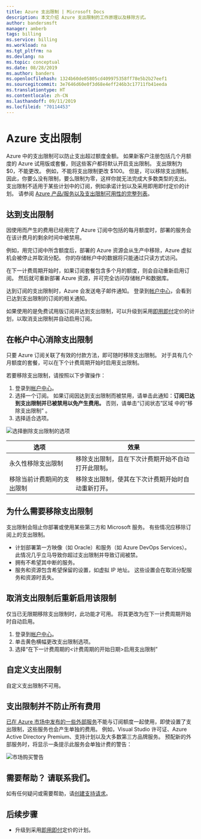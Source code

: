 ```yaml
---
title: Azure 支出限制 | Microsoft Docs
description: 本文介绍 Azure 支出限制的工作原理以及移除方式。
author: bandersmsft
manager: amberb
tags: billing
ms.service: billing
ms.workload: na
ms.tgt_pltfrm: na
ms.devlang: na
ms.topic: conceptual
ms.date: 08/28/2019
ms.author: banders
ms.openlocfilehash: 1324b60de05805cd409975358ff78e5b2b27eef1
ms.sourcegitcommit: 3e7646d60e0f3d68e4eff246b3c17711fb41eeda
ms.translationtype: HT
ms.contentlocale: zh-CN
ms.lasthandoff: 09/11/2019
ms.locfileid: "70114453"
---
```

# <a name="azure-spending-limit"></a>Azure 支出限制

Azure 中的支出限制可以防止支出超过额度金额。 如果新客户注册包括几个月额度的 Azure 试用版或套餐，则这些客户都将默认开启支出限制。 支出限制为 $0，不能更改。 例如，不能将支出限制更改 $100。 但是，可以移除支出限制。 因此，你要么没有限制，要么限制为零，这样你就无法完成大多数类型的支出。 支出限制不适用于某些计划中的订阅，例如承诺计划以及采用即用即付定价的计划。 请参阅 [Azure 产品/服务以及支出限制可用性的完整列表](https://azure.microsoft.com/support/legal/offer-details/)。

## <a name="reaching-a-spending-limit"></a>达到支出限制

因使用而产生的费用已经用完了 Azure 订阅中包括的每月额度时，部署的服务会在该计费月的剩余时间中被禁用。

例如，用完订阅中所含额度后，部署的 Azure 资源会从生产中移除，Azure 虚拟机会被停止并取消分配。 你的存储帐户中的数据将只能通过只读方式访问。

在下一计费周期开始时，如果订阅套餐包含多个月的额度，则会自动重新启用订阅。 然后就可重新部署 Azure 资源，并可完全访问存储帐户和数据库。

达到订阅的支出限制时，Azure 会发送电子邮件通知。 登录到[帐户中心](https://account.windowsazure.com/Subscriptions)，会看到已达到支出限制的订阅的相关通知。

如果使用的是免费试用版订阅并达到支出限制，可以升级到采用[即用即付](billing-upgrade-azure-subscription.md)定价的计划，以取消支出限制并自动启用订阅。

<a id="remove"></a>

## <a name="remove-the-spending-limit-in-account-center"></a>在帐户中心消除支出限制

只要 Azure 订阅关联了有效的付款方法，即可随时移除支出限制。 对于具有几个月额度的套餐，可以在下个计费周期开始时启用支出限制。

若要移除支出限制，请按照以下步骤操作：

1. 登录到[帐户中心](https://account.windowsazure.com/Subscriptions)。
1. 选择一个订阅。 如果订阅因达到支出限制而被禁用，请单击此通知：**订阅已达到支出限制并已被禁用以免产生费用。** 否则，请单击“订阅状态”区域  中的“移除支出限制”  。
1. 选择适合选项。

![选择删除支出限制的选项](./media/billing-spending-limit/remove-spending-limit.PNG)

| 选项 | 效果 |
| --- | --- |
| 永久性移除支出限制 | 移除支出限制，且在下次计费期开始不自动打开此限制。 |
| 移除当前计费期间的支出限制 | 移除支出限制，使其在下次计费期开始时自动重新打开。 |

## <a name="why-you-might-want-to-remove-the-spending-limit"></a>为什么需要移除支出限制

支出限制会阻止你部署或使用某些第三方和 Microsoft 服务。 有些情况应移除订阅上的支出限制。

-  计划部署第一方映像（如 Oracle）和服务（如 Azure DevOps Services）。 此情况几乎立马导致你超过支出限制并导致订阅被禁。
- 拥有不希望其中断的服务。
- 服务和资源包含希望保留的设置，如虚拟 IP 地址。 这些设置会在取消分配服务和资源时丢失。

## <a name="turn-on-the-spending-limit-after-removing"></a>取消支出限制后重新启用该限制

仅当已无限期移除支出限制时，此功能才可用。 将其更改为在下一计费周期开始时自动启用。

1. 登录到[帐户中心](https://account.windowsazure.com/Subscriptions)。
1. 单击黄色横幅更改支出限制选项。
1. 选择“在下一计费周期的\<计费周期的开始日期\>启用支出限制” 

## <a name="custom-spending-limit"></a>自定义支出限制

自定义支出限制不可用。

## <a name="a-spending-limit-doesnt-prevent-all-charges"></a>支出限制并不防止所有费用

[已在 Azure 市场中发布的一些外部服务](billing-understand-your-azure-marketplace-charges.md)不能与订阅额度一起使用，即使设置了支出限制，这些服务也会产生单独的费用。 例如，Visual Studio 许可证、Azure Active Directory Premium、支持计划以及大多数第三方品牌服务。 预配新的外部服务时，将显示一条提示此服务会单独计费的警告：

![市场购买警告](./media/billing-understand-your-azure-marketplace-charges/marketplace-warning.PNG)

## <a name="need-help-contact-us"></a>需要帮助？ 请联系我们。

如有任何疑问或需要帮助，请[创建支持请求](https://go.microsoft.com/fwlink/?linkid=2083458)。

## <a name="next-steps"></a>后续步骤
- 升级到采用[即用即付](billing-upgrade-azure-subscription.md)定价的计划。
